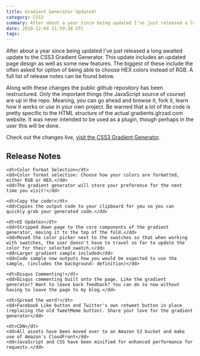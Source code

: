 ```yaml
---
title: Gradient Generator Updated!
category: CSS3
summary: After about a year since being updated I've just released a long awaited update to the CSS3 Gradient Generator.  This update includes an updated page design as well as some new features.  The biggest of these include the often asked for option of being able to choose HEX colors instead of RGB.  A full list of release notes can be found below.
date: 2010-12-04 21:59:38 UTC
tags: 
---
```


After about a year since being updated I've just released a long awaited update to the CSS3 Gradient Generator.  This update includes an updated page design as well as some new features.  The biggest of these include the often asked for option of being able to choose HEX colors instead of RGB.  A full list of release notes can be found below.

Along with these changes the public github repository has been restructured. Only the important things (the JavaScript source of course) are up in the repo. Meaning, you can go ahead and browse it, fork it, learn how it works or use in your own project.  Be warned that a lot of the code is pretty specific to the HTML structure of the actual gradients.glrzad.com website. It was never intended to be used as a plugin, though perhaps in the user this will be done.

Check out the changes live, <a href="http://gradients.glrzad.com" title="CSS3 Gradient Generator">visit the CSS3 Gradient Generator</a>.

<h2>Release Notes</h2>

<dl class="release-notes">

	<dt>Color Format Selection</dt>
	<dd>Color format selection: Choose how your colors are formatted, either RGB or HEX.</dd>
	<dd>The gradient generator will store your preference for the next time you visit!</dd>

	<dt>Copy the code!</dt>
	<dd>Copies the output code to your clipboard for you so you can quickly grab your generated code.</dd>

	<dt>UI Updates</dt>
	<dd>Stripped down page to the core components of the gradient generator, moving it to the top of the fold.</dd>
	<dd>Moved the color picker next to the swatches so that when working with swatches, the user doesn't have to travel so far to update the color for their selected swatch.</dd>
	<dd>Larger gradient sample included</dd>
	<dd>Code sample now outputs how you would be expected to use the sample, (includes the background: definition)</dd>

	<dt>Disqus Commenting!</dt>
	<dd>Disqus commenting built onto the page. Like the gradient generator? Want to leave back feedback? You can do so now without having to leave the page to my blog.</dd>

	<dt>Spread the word!</dt>
	<dd>Facebook Like button and Twitter's own retweet button in place (replacing the old TweetMeme button). Share your love for the gradient generator</dd>

	<dt>CDN</dt>
	<dd>All assets have been moved over to an Amazon S3 bucket and make use of Amazon's CloudFront</dd>
	<dd>JavaScript and CSS have been minified for enhanced performance for requests.</dd>

</dl>
